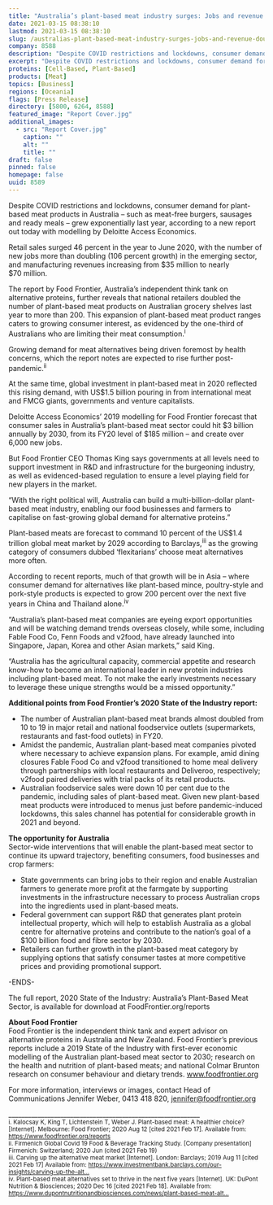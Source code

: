 ```yaml
---
title: "Australia’s plant-based meat industry surges: Jobs and revenue double in FY20 despite economic downturn"
date: 2021-03-15 08:38:10
lastmod: 2021-03-15 08:38:10
slug: /australias-plant-based-meat-industry-surges-jobs-and-revenue-double-fy20-despite-economic
company: 8588
description: "Despite COVID restrictions and lockdowns, consumer demand for plant-based meat products in Australia – such as meat-free burgers, sausages and ready meals – grew exponentially last year, according to a new report out today with modelling by Deloitte Access Economics."
excerpt: "Despite COVID restrictions and lockdowns, consumer demand for plant-based meat products in Australia – such as meat-free burgers, sausages and ready meals – grew exponentially last year, according to a new report out today with modelling by Deloitte Access Economics."
proteins: [Cell-Based, Plant-Based]
products: [Meat]
topics: [Business]
regions: [Oceania]
flags: [Press Release]
directory: [5800, 6264, 8588]
featured_image: "Report Cover.jpg"
additional_images:
  - src: "Report Cover.jpg"
    caption: ""
    alt: ""
    title: ""
draft: false
pinned: false
homepage: false
uuid: 8589
---
```

<p>Despite COVID restrictions and lockdowns, consumer demand for plant-based meat products in Australia – such as meat-free burgers, sausages and ready meals – grew exponentially last year, according to a new report out today with modelling by Deloitte Access Economics.</p>

<p>Retail sales surged 46 percent in the year to June 2020, with the number of new jobs more than doubling (106 percent growth) in the emerging sector, and manufacturing revenues increasing from $35 million to nearly $70 million.</p>

<p>The report by Food Frontier, Australia’s independent think tank on alternative proteins, further reveals that national retailers doubled the number of plant-based meat products on Australian grocery shelves last year to more than 200. This expansion of plant-based meat product ranges caters to growing consumer interest, as evidenced by the one-third of Australians who are limiting their meat consumption.<sup>i</sup></p>

<p>Growing demand for meat alternatives being driven foremost by health concerns, which the report notes are expected to rise further post-pandemic.<sup>ii</sup></p>

<p>At the same time, global investment in plant-based meat in 2020 reflected this rising demand, with US$1.5 billion pouring in from international meat and FMCG giants, governments and venture capitalists.</p>

<p>Deloitte Access Economics’ 2019 modelling for Food Frontier forecast that consumer sales in Australia’s plant-based meat sector could hit $3 billion annually by 2030, from its FY20 level of $185 million – and create over 6,000 new jobs.</p>

<p>But Food Frontier CEO Thomas King says governments at all levels need to support investment in R&D and infrastructure for the burgeoning industry, as well as evidenced-based regulation to ensure a level playing field for new players in the market.</p>

<p>“With the right political will, Australia can build a multi-billion-dollar plant-based meat industry, enabling our food businesses and farmers to capitalise on fast-growing global demand for alternative proteins.”</p>

<p>Plant-based meats are forecast to command 10 percent of the US$1.4 trillion global meat market by 2029 according to Barclays,<sup>iii</sup> as the growing category of consumers dubbed ‘flexitarians’ choose meat alternatives more often.</p>

<p>According to recent reports, much of that growth will be in Asia – where consumer demand for alternatives like plant-based mince, poultry-style and pork-style products is expected to grow 200 percent over the next five years in China and Thailand alone.<sup>iv</sup></p>

<p>“Australia’s plant-based meat companies are eyeing export opportunities and will be watching demand trends overseas closely, while some, including Fable Food Co, Fenn Foods and v2food, have already launched into Singapore, Japan, Korea and other Asian markets,” said King.</p>

<p>“Australia has the agricultural capacity, commercial appetite and research know-how to become an international leader in new protein industries including plant-based meat. To not make the early investments necessary to leverage these unique strengths would be a missed opportunity.”</p>

<p><strong>Additional points from Food Frontier’s 2020 State of the Industry report:</strong></p>

<ul>
	<li>The number of Australian plant-based meat brands almost doubled from 10 to 19 in major retail and national foodservice outlets (supermarkets, restaurants and fast-food outlets) in FY20.</li>
	<li>Amidst the pandemic, Australian plant-based meat companies pivoted where necessary to achieve expansion plans. For example, amid dining closures Fable Food Co and v2food transitioned to home meal delivery through partnerships with local restaurants and Deliveroo, respectively; v2food paired deliveries with trial packs of its retail products.</li>
	<li>Australian foodservice sales were down 10 per cent due to the pandemic, including sales of plant-based meat. Given new plant-based meat products were introduced to menus just before pandemic-induced lockdowns, this sales channel has potential for considerable growth in 2021 and beyond.</li>
</ul>

<p><strong>The opportunity for Australia</strong><br />
Sector-wide interventions that will enable the plant-based meat sector to continue its upward trajectory, benefiting consumers, food businesses and crop farmers:</p>

<ul>
	<li>State governments can bring jobs to their region and enable Australian farmers to generate more profit at the farmgate by supporting investments in the infrastructure necessary to process Australian crops into the ingredients used in plant-based meats.</li>
	<li>Federal government can support R&D that generates plant protein intellectual property, which will help to establish Australia as a global centre for alternative proteins and contribute to the nation’s goal of a $100 billion food and fibre sector by 2030.</li>
	<li>Retailers can further growth in the plant-based meat category by supplying options that satisfy consumer tastes at more competitive prices and providing promotional support.</li>
</ul>

<p class="text-align-center">-ENDS-</p>

<p>The full report, 2020 State of the Industry: Australia’s Plant-Based Meat Sector, is available for download at FoodFrontier.org/reports</p>

<p><strong>About Food Frontier</strong><br />
Food Frontier is the independent think tank and expert advisor on alternative proteins in Australia and New Zealand. Food Frontier’s previous reports include a 2019 State of the Industry with first-ever economic modelling of the Australian plant-based meat sector to 2030; research on the health and nutrition of plant-based meats; and national Colmar Brunton research on consumer behaviour and dietary trends. <a href="http://www.foodfrontier.org">www.foodfrontier.org</a></p>

<p>For more information, interviews or images, contact Head of Communications Jennifer Weber, 0413 418 820, <a href="mailto:jennifer@foodfrontier.org">jennifer@foodfrontier.org</a></p>

<p>___________________________________________________________<br />
<sup>i. Kalocsay K, King T, Lichtenstein T, Weber J. Plant-based meat: A healthier choice? [Internet]. Melbourne: Food Frontier; 2020 Aug 12 [cited 2021 Feb 17]. Available from: <a href="https://www.foodfrontier.org/reports">https://www.foodfrontier.org/reports</a><br />
ii. Firmenich Global Covid 19 Food <span class="amp">&</span> Beverage Tracking Study. [Company presentation] Firmenich: Switzerland; 2020 Jun (cited 2021 Feb 19)<br />
iii. Carving up the alternative meat market [Internet]. London: Barclays; 2019 Aug 11 [cited 2021 Feb 17] Available from: <a href="https://www.investmentbank.barclays.com/our-insights/carving-up-the-alternative-meat-market.html">https://www.investmentbank.barclays.com/our-insights/carving-up-the-alt…</a><br />
iv. Plant-based meat alternatives set to thrive in the next five years [Internet]. UK: DuPont Nutrition <span class="amp">&</span> Biosciences; 2020 Dec 16 [cited 2021 Feb 18]. Available from: <a href="https://www.dupontnutritionandbiosciences.com/news/plant-based-meat-alternatives-set-to-thrive-in-the-next-five-years.html">https://www.dupontnutritionandbiosciences.com/news/plant-based-meat-alt…</a></sup></p>
